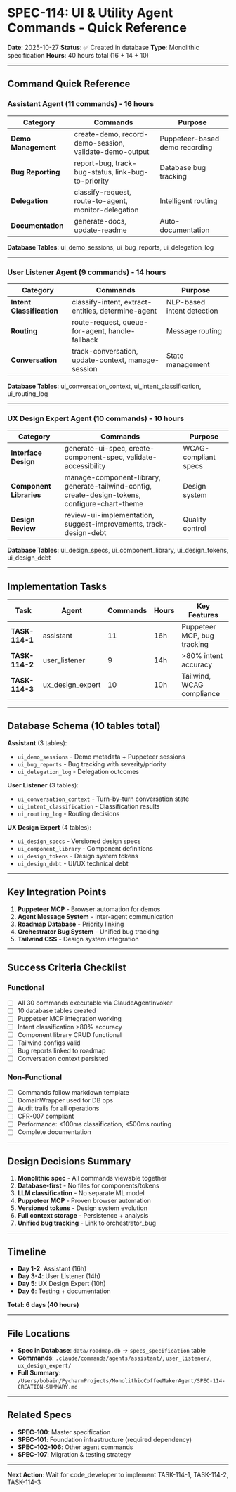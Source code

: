 # SPEC-114: UI & Utility Agent Commands - Quick Reference

**Date**: 2025-10-27
**Status**: ✅ Created in database
**Type**: Monolithic specification
**Hours**: 40 hours total (16 + 14 + 10)

---

## Command Quick Reference

### Assistant Agent (11 commands) - 16 hours

| Category | Commands | Purpose |
|----------|----------|---------|
| **Demo Management** | create-demo, record-demo-session, validate-demo-output | Puppeteer-based demo recording |
| **Bug Reporting** | report-bug, track-bug-status, link-bug-to-priority | Database bug tracking |
| **Delegation** | classify-request, route-to-agent, monitor-delegation | Intelligent routing |
| **Documentation** | generate-docs, update-readme | Auto-documentation |

**Database Tables**: ui_demo_sessions, ui_bug_reports, ui_delegation_log

---

### User Listener Agent (9 commands) - 14 hours

| Category | Commands | Purpose |
|----------|----------|---------|
| **Intent Classification** | classify-intent, extract-entities, determine-agent | NLP-based intent detection |
| **Routing** | route-request, queue-for-agent, handle-fallback | Message routing |
| **Conversation** | track-conversation, update-context, manage-session | State management |

**Database Tables**: ui_conversation_context, ui_intent_classification, ui_routing_log

---

### UX Design Expert Agent (10 commands) - 10 hours

| Category | Commands | Purpose |
|----------|----------|---------|
| **Interface Design** | generate-ui-spec, create-component-spec, validate-accessibility | WCAG-compliant specs |
| **Component Libraries** | manage-component-library, generate-tailwind-config, create-design-tokens, configure-chart-theme | Design system |
| **Design Review** | review-ui-implementation, suggest-improvements, track-design-debt | Quality control |

**Database Tables**: ui_design_specs, ui_component_library, ui_design_tokens, ui_design_debt

---

## Implementation Tasks

| Task | Agent | Commands | Hours | Key Features |
|------|-------|----------|-------|--------------|
| **TASK-114-1** | assistant | 11 | 16h | Puppeteer MCP, bug tracking |
| **TASK-114-2** | user_listener | 9 | 14h | >80% intent accuracy |
| **TASK-114-3** | ux_design_expert | 10 | 10h | Tailwind, WCAG compliance |

---

## Database Schema (10 tables total)

**Assistant** (3 tables):
- `ui_demo_sessions` - Demo metadata + Puppeteer sessions
- `ui_bug_reports` - Bug tracking with severity/priority
- `ui_delegation_log` - Delegation outcomes

**User Listener** (3 tables):
- `ui_conversation_context` - Turn-by-turn conversation state
- `ui_intent_classification` - Classification results
- `ui_routing_log` - Routing decisions

**UX Design Expert** (4 tables):
- `ui_design_specs` - Versioned design specs
- `ui_component_library` - Component definitions
- `ui_design_tokens` - Design system tokens
- `ui_design_debt` - UI/UX technical debt

---

## Key Integration Points

1. **Puppeteer MCP** - Browser automation for demos
2. **Agent Message System** - Inter-agent communication
3. **Roadmap Database** - Priority linking
4. **Orchestrator Bug System** - Unified bug tracking
5. **Tailwind CSS** - Design system integration

---

## Success Criteria Checklist

### Functional
- [ ] All 30 commands executable via ClaudeAgentInvoker
- [ ] 10 database tables created
- [ ] Puppeteer MCP integration working
- [ ] Intent classification >80% accuracy
- [ ] Component library CRUD functional
- [ ] Tailwind configs valid
- [ ] Bug reports linked to roadmap
- [ ] Conversation context persisted

### Non-Functional
- [ ] Commands follow markdown template
- [ ] DomainWrapper used for DB ops
- [ ] Audit trails for all operations
- [ ] CFR-007 compliant
- [ ] Performance: <100ms classification, <500ms routing
- [ ] Complete documentation

---

## Design Decisions Summary

1. **Monolithic spec** - All commands viewable together
2. **Database-first** - No files for components/tokens
3. **LLM classification** - No separate ML model
4. **Puppeteer MCP** - Proven browser automation
5. **Versioned tokens** - Design system evolution
6. **Full context storage** - Persistence + analysis
7. **Unified bug tracking** - Link to orchestrator_bug

---

## Timeline

- **Day 1-2**: Assistant (16h)
- **Day 3-4**: User Listener (14h)
- **Day 5**: UX Design Expert (10h)
- **Day 6**: Testing + documentation

**Total: 6 days (40 hours)**

---

## File Locations

- **Spec in Database**: `data/roadmap.db` → `specs_specification` table
- **Commands**: `.claude/commands/agents/assistant/`, `user_listener/`, `ux_design_expert/`
- **Full Summary**: `/Users/bobain/PycharmProjects/MonolithicCoffeeMakerAgent/SPEC-114-CREATION-SUMMARY.md`

---

## Related Specs

- **SPEC-100**: Master specification
- **SPEC-101**: Foundation infrastructure (required dependency)
- **SPEC-102-106**: Other agent commands
- **SPEC-107**: Migration & testing strategy

---

**Next Action**: Wait for code_developer to implement TASK-114-1, TASK-114-2, TASK-114-3
